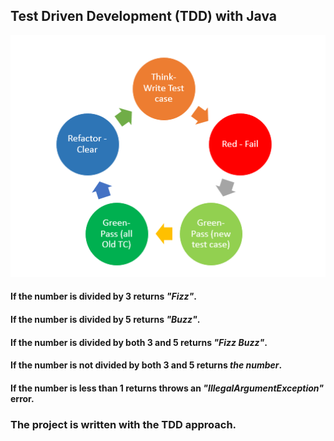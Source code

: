 ## Test Driven Development (TDD) with Java

![image](tdd.png)

#### If the number is divided by 3 returns ***"Fizz"***.
#### If the number is divided by 5 returns ***"Buzz"***.
#### If the number is divided by both 3 and 5 returns ***"Fizz Buzz"***.
#### If the number is not divided by both 3 and 5 returns ***the number***.
#### If the number is less than 1 returns throws an ***"IllegalArgumentException"*** error.

### The project is written with the TDD approach.
